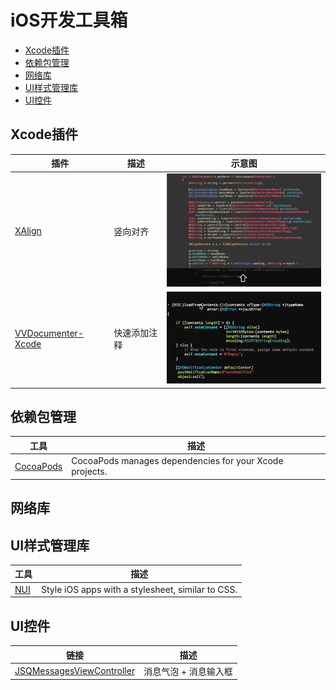 # iOS开发工具箱

 * [Xcode插件](#xcode插件)
 * [依赖包管理](#依赖包管理)
 * [网络库](#网络库)
 * [UI样式管理库](#ui样式管理库)
 * [UI控件](#ui控件)

## Xcode插件
插件 | 描述 | 示意图 |
------ | ------ | --------- |
[XAlign][XAlign] | 竖向对齐 | <img src="./images/XAlign.gif" alt="XAlign" width="300px" /> |
[VVDocumenter-Xcode][VVDocumenter-Xcode] | 快速添加注释 | <img src="./images/VVDocumenter-Xcode.gif" alt="XAlign" width="300px" /> | 

## 依赖包管理

工具 | 描述 |
------ | ------ |
[CocoaPods][CocoaPods] | CocoaPods manages dependencies for your Xcode projects. |


## 网络库

## UI样式管理库
工具 | 描述 |
------ | ------ |
[NUI][NUI] | Style iOS apps with a stylesheet, similar to CSS. |

## UI控件
链接 | 描述 |
------ | ------ |
[JSQMessagesViewController][JSQMessagesViewController] | 消息气泡 + 消息输入框 |


[XAlign]:https://github.com/qfish/XAlign "XAlign"
[VVDocumenter-Xcode]:https://github.com/onevcat/VVDocumenter-Xcode "VVDocumenter-Xcode"



[CocoaPods]: https://github.com/CocoaPods/CocoaPods
[NUI]: https://github.com/tombenner/nui

[JSQMessagesViewController]:https://github.com/jessesquires/JSQMessagesViewController "JSQMessagesViewController"
